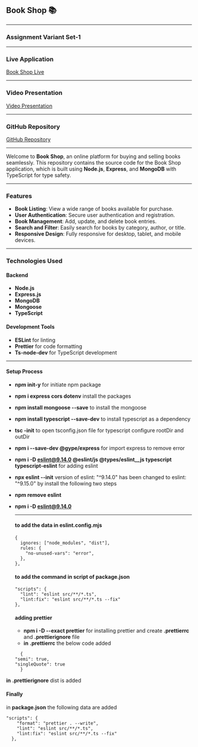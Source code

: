 ## Book Shop 📚
---
### Assignment Variant Set-1
---
### Live Application
[Book Shop Live](https://book-shop-plum-theta.vercel.app)

---
### Video Presentation
 [Video Presentation](https://drive.google.com/file/d/1tqPWmb1X_WGa-qlkZxw36oRBeM_B_5sR/view?usp=sharing)

---
### GitHub Repository

 [GitHub Repository](https://github.com/omarfaruk75/book-shop)

---
Welcome to **Book Shop**, an online platform for buying and selling books seamlessly. This repository contains the source code for the Book Shop application, which is built using **Node.js**, **Express**, and **MongoDB** with TypeScript for type safety.

---
###  Features

- **Book Listing**: View a wide range of books available for purchase.
- **User Authentication**: Secure user authentication and registration.
- **Book Management**: Add, update, and delete book entries.
- **Search and Filter**: Easily search for books by category, author, or title.
- **Responsive Design**: Fully responsive for desktop, tablet, and mobile devices.
---
###  Technologies Used
#### Backend
- **Node.js**
- **Express.js**
- **MongoDB**
- **Mongoose**
- **TypeScript**

#### Development Tools
- **ESLint** for linting
- **Prettier** for code formatting
- **Ts-node-dev** for TypeScript development
---
#### Setup Process
- **npm init-y** for initiate npm package
- **npm i express cors dotenv** install the packages
- **npm install mongoose --save** to install the mongoose
- **npm install typescript --save-dev** to install typescript as a dependency
- **tsc -init** to open tsconfig.json file for typescript configure rootDir and outDir
- **npm i --save-dev @gype/express** for import express to remove error
- **npm i -D eslint@9.14.0 @eslint/js @types/eslint__js typescript typescript-eslint** for adding eslint
- **npx eslint --init** version of eslint: "^9.14.0" has been changed to eslint: "^9.15.0" by install the following two steps
- **npm remove eslint**
- **npm i -D eslint@9.14.0**
  
  ---
  #### to add the data in eslint.config.mjs
  ```
  {
    ignores: ["node_modules", "dist"],
    rules: {
      "no-unused-vars": "error",
    },
  },
  ```
  #### to add the command in script of package.json
  ```
  "scripts": {
    "lint": "eslint src/**/*.ts",
    "lint:fix": "eslint src/**/*.ts --fix"
  },
  ```
  #### adding prettier
  -  **npm i -D --exact prettier** for installing prettier and create **.prettierrc** and **.prettierignore** file
  -  **in** **.prettierrc** the below code added
  ```
    {
  "semi": true,
  "singleQuote": true
    }
**in**  **.prettierignore**  dist is added
#### Finally

in  **package.json** the following data are added 
```
"scripts": {
    "format": "prettier . --write",
    "lint": "eslint src/**/*.ts",
    "lint:fix": "eslint src/**/*.ts --fix"
  },
```
